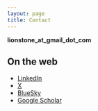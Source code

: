 ```yaml
---
layout: page
title: Contact
---
```


<strong>lionstone_at_gmail_dot_com</strong>

## On the web

- [LinkedIn](https://www.linkedin.com/in/laraloewenstein)
- [X](https://twitter.com/LaraLoewenstein)
- [BlueSky](https://bksy.app/profile/laraloewenstein.bksy.social)
- [Google Scholar](https://scholar.google.com/citations?user=95TtnYcAAAAJ&hl=en&oi=ao)
